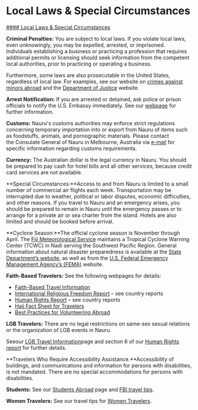 # Local Laws & Special Circumstances

[#### Local Laws & Special Circumstances](javascript:void(0); "Local Laws & Special Circumstances")

**Criminal Penalties:** You are subject to local laws. If you violate local laws, even unknowingly, you may be expelled, arrested, or imprisoned. Individuals establishing a business or practicing a profession that requires additional permits or licensing should seek information from the competent local authorities, prior to practicing or operating a business.

Furthermore, some laws are also prosecutable in the United States, regardless of local law. For examples, see our website on [crimes against minors abroad](/content/passports/en/emergencies/arrest/criminalpenalties.html) and the [Department of Justice](http://www.justice.gov/usam/criminal-resource-manual-1617-extraterritorial-criminal-jurisdiction-18-usc-112-878-970-1116) website.

**Arrest Notification:** If you are arrested or detained, ask police or prison officials to notify the U.S. Embassy immediately. See our [webpage](/content/passports/english/emergencies/arrest.html) for further information.

**Customs:** Nauru's customs authorities may enforce strict regulations concerning temporary importation into or export from Nauru of items such as foodstuffs, animals, and pornographic materials. Please contact the Consulate General of Nauru in Melbourne, Australia via [e-mail](mailto:nauru.consulate@brisbane.gov.nr) for specific information regarding customs requirements.

**Currency:** The Australian dollar is the legal currency in Nauru. You should be prepared to pay cash for hotel bills and all other services, because credit card services are not available.

**Special Circumstances:**Access to and from Nauru is limited to a small number of commercial air flights each week. Transportation may be interrupted due to weather, political or labor disputes, economic difficulties, and other reasons. If you travel to Nauru and an emergency arises, you should be prepared to remain in Nauru until the emergency passes or to arrange for a private air or sea charter from the island. Hotels are also limited and should be booked before arrival.

**Cyclone Season:**The official cyclone season is November through April. The [Fiji Meteorological Service](https://www.met.gov.fj/) maintains a Tropical Cyclone Warning Center (TCWC) in Nadi serving the Southwest Pacific Region. General information about natural disaster preparedness is available at the [State Department’s website](https://travel.state.gov/content/travel/en/international-travel/before-you-go/crisis_and_disaster_abroad_be_ready.html), as well as from the [U.S. Federal Emergency Management Agency’s (FEMA)](https://www.fema.gov/) website.

**Faith-Based Travelers:** See the following webpages for details:

* [Faith-Based Travel Information](/content/passports/en/go/faith-based-travel.html)
* [International Religious Freedom Report](http://www.state.gov/j/drl/irf/rpt/index.htm) – see country reports
* [Human Rights Report](http://www.state.gov/j/drl/rls/hrrpt/) – see country reports
* [Hajj Fact Sheet for Travelers](/content/passports/en/go/Hajj.html)
* [Best Practices for Volunteering Abroad](/content/passports/en/go/volunteer.html)

**LGB Travelers:** There are no legal restrictions on same-sex sexual relations or the organization of LGB events in Nauru.

Seeour [LGB Travel Information](/content/passports/english/go/lgbt.html)page and section 6 of our [Human Rights report](http://www.state.gov/j/drl/rls/hrrpt/) for further details.

**Travelers Who Require Accessibility Assistance.**Accessibility of buildings, and communications and information for persons with disabilities, is not mandated. There are no special accommodations for persons with disabilities.

**Students:** See our [Students Abroad](/content/studentsabroad/en.html) page and [FBI travel tips](https://ucr.fbi.gov/investigate/counterintelligence/student-brochure).

**Women Travelers:** See our travel tips for [Women Travelers](/content/passports/english/go/Women.html).